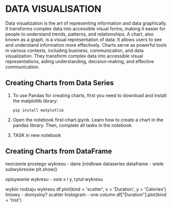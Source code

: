 # DATA VISUALISATION

Data visualization is the art of representing information and data graphically. It transforms complex data into accessible visual forms, making it easier for people to understand trends, patterns, and relationships. A chart, also known as a graph, is a visual representation of data. It allows users to see and understand information more effectively. Charts serve as powerful tools in various contexts, including business, communication, and data visualization. They transform complex data into accessible visual representations, aiding understanding, decision-making, and effective communication.




## Creating Charts from Data Series

1. To use Pandas for creating charts, first you need to download and install the matplotlib library:

    ```
    pip install matplotlib
    ```

1. Open the notebook first-chart.ipynb. Learn how to create a chart in the pandas library. Then, complete all tasks in the notebook.

1. TASK in new notebook



## Creating Charts from DataFrame




tworzenie prostego wykresu - dane źródłowe
dataseries
dataframe - wiele subwykresów
plt.show()


opisywanie wykresu - osie x i y, tytuł wykresu


wybór rodzaju wykresu
df.plot(kind = 'scatter', x = 'Duration', y = 'Calories')
liniowy - domyslny?
scatter
histogram - one column
df["Duration"].plot(kind = 'hist')













